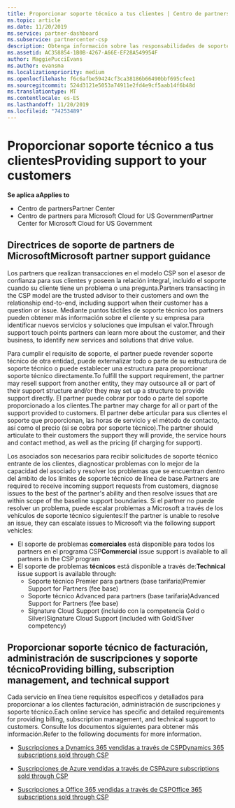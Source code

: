 ```yaml
---
title: Proporcionar soporte técnico a tus clientes | Centro de partners
ms.topic: article
ms.date: 11/20/2019
ms.service: partner-dashboard
ms.subservice: partnercenter-csp
description: Obtenga información sobre las responsabilidades de soporte al cliente de asociados en el programa CSP.
ms.assetid: AC358854-1B0B-4267-A66E-EF28A549954F
author: MaggiePucciEvans
ms.author: evansma
ms.localizationpriority: medium
ms.openlocfilehash: f6c6afbe59424cf3ca38186b66490bbf695cfee1
ms.sourcegitcommit: 524d3121e5053a74911e2fd4e9cf5aab14f6b48d
ms.translationtype: MT
ms.contentlocale: es-ES
ms.lasthandoff: 11/20/2019
ms.locfileid: "74253489"
---
```

# <a name="providing-support-to-your-customers"></a><span data-ttu-id="2ae0a-103">Proporcionar soporte técnico a tus clientes</span><span class="sxs-lookup"><span data-stu-id="2ae0a-103">Providing support to your customers</span></span>

<span data-ttu-id="2ae0a-104">**Se aplica a**</span><span class="sxs-lookup"><span data-stu-id="2ae0a-104">**Applies to**</span></span>

-  <span data-ttu-id="2ae0a-105">Centro de partners</span><span class="sxs-lookup"><span data-stu-id="2ae0a-105">Partner Center</span></span>
-  <span data-ttu-id="2ae0a-106">Centro de partners para Microsoft Cloud for US Government</span><span class="sxs-lookup"><span data-stu-id="2ae0a-106">Partner Center for Microsoft Cloud for US Government</span></span>


## <a name="microsoft-partner-support-guidance"></a><span data-ttu-id="2ae0a-107">Directrices de soporte de partners de Microsoft</span><span class="sxs-lookup"><span data-stu-id="2ae0a-107">Microsoft partner support guidance</span></span>

<span data-ttu-id="2ae0a-108">Los partners que realizan transacciones en el modelo CSP son el asesor de confianza para sus clientes y poseen la relación integral, incluido el soporte cuando su cliente tiene un problema o una pregunta.</span><span class="sxs-lookup"><span data-stu-id="2ae0a-108">Partners transacting in the CSP model are the trusted advisor to their customers and own the relationship end-to-end, including support when their customer has a question or issue.</span></span> <span data-ttu-id="2ae0a-109">Mediante puntos táctiles de soporte técnico los partners pueden obtener más información sobre el cliente y su empresa para identificar nuevos servicios y soluciones que impulsan el valor.</span><span class="sxs-lookup"><span data-stu-id="2ae0a-109">Through support touch points partners can learn more about the customer, and their business, to identify new services and solutions that drive value.</span></span>

<span data-ttu-id="2ae0a-110">Para cumplir el requisito de soporte, el partner puede revender soporte técnico de otra entidad, puede externalizar todo o parte de su estructura de soporte técnico o puede establecer una estructura para proporcionar soporte técnico directamente.</span><span class="sxs-lookup"><span data-stu-id="2ae0a-110">To fulfill the support requirement, the partner may resell support from another entity, they may outsource all or part of their support structure and/or they may set up a structure to provide support directly.</span></span>  <span data-ttu-id="2ae0a-111">El partner puede cobrar por todo o parte del soporte proporcionado a los clientes.</span><span class="sxs-lookup"><span data-stu-id="2ae0a-111">The partner may charge for all or part of the support provided to customers.</span></span> <span data-ttu-id="2ae0a-112">El partner debe articular para sus clientes el soporte que proporcionan, las horas de servicio y el método de contacto, así como el precio (si se cobra por soporte técnico).</span><span class="sxs-lookup"><span data-stu-id="2ae0a-112">The partner should articulate to their customers the support they will provide, the service hours and contact method, as well as the pricing (if charging for support).</span></span> 

<span data-ttu-id="2ae0a-113">Los asociados son necesarios para recibir solicitudes de soporte técnico entrante de los clientes, diagnosticar problemas con lo mejor de la capacidad del asociado y resolver los problemas que se encuentran dentro del ámbito de los límites de soporte técnico de línea de base.</span><span class="sxs-lookup"><span data-stu-id="2ae0a-113">Partners are required to receive incoming support requests from customers, diagnose issues to the best of the partner's ability and then resolve issues that are within scope of the baseline support boundaries.</span></span> <span data-ttu-id="2ae0a-114">Si el partner no puede resolver un problema, puede escalar problemas a Microsoft a través de los vehículos de soporte técnico siguientes:</span><span class="sxs-lookup"><span data-stu-id="2ae0a-114">If the partner is unable to resolve an issue, they can escalate issues to Microsoft via the following support vehicles:</span></span>

- <span data-ttu-id="2ae0a-115">El soporte de problemas **comerciales** está disponible para todos los partners en el programa CSP</span><span class="sxs-lookup"><span data-stu-id="2ae0a-115">**Commercial** issue support is available to all partners in the CSP program</span></span>
-   <span data-ttu-id="2ae0a-116">El soporte de problemas **técnicos** está disponible a través de:</span><span class="sxs-lookup"><span data-stu-id="2ae0a-116">**Technical** issue support is available through:</span></span>
    -   <span data-ttu-id="2ae0a-117">Soporte técnico Premier para partners (base tarifaria)</span><span class="sxs-lookup"><span data-stu-id="2ae0a-117">Premier Support for Partners (fee base)</span></span>
    -   <span data-ttu-id="2ae0a-118">Soporte técnico Advanced para partners (base tarifaria)</span><span class="sxs-lookup"><span data-stu-id="2ae0a-118">Advanced Support for Partners (fee base)</span></span>
    -   <span data-ttu-id="2ae0a-119">Signature Cloud Support (incluido con la competencia Gold o Silver)</span><span class="sxs-lookup"><span data-stu-id="2ae0a-119">Signature Cloud Support (included with Gold/Silver competency)</span></span>

## <a name="providing-billing-subscription-management-and-technical-support"></a><span data-ttu-id="2ae0a-120">Proporcionar soporte técnico de facturación, administración de suscripciones y soporte técnico</span><span class="sxs-lookup"><span data-stu-id="2ae0a-120">Providing billing, subscription management, and technical support</span></span> 

<span data-ttu-id="2ae0a-121">Cada servicio en línea tiene requisitos específicos y detallados para proporcionar a los clientes facturación, administración de suscripciones y soporte técnico.</span><span class="sxs-lookup"><span data-stu-id="2ae0a-121">Each online service has specific and detailed requirements for providing billing, subscription management, and technical support to customers.</span></span> <span data-ttu-id="2ae0a-122">Consulte los documentos siguientes para obtener más información.</span><span class="sxs-lookup"><span data-stu-id="2ae0a-122">Refer to the following documents for more information.</span></span>

-   [<span data-ttu-id="2ae0a-123">Suscripciones a Dynamics 365 vendidas a través de CSP</span><span class="sxs-lookup"><span data-stu-id="2ae0a-123">Dynamics 365 subscriptions sold through CSP</span></span>](https://www.microsoftpartnercommunity.com/t5/CSP/Microsoft-Partner-Support-Guidance/m-p/5262#M30)

-   [<span data-ttu-id="2ae0a-124">Suscripciones de Azure vendidas a través de CSP</span><span class="sxs-lookup"><span data-stu-id="2ae0a-124">Azure subscriptions sold through CSP</span></span>](https://www.microsoftpartnercommunity.com/t5/CSP/Microsoft-Partner-Support-Guidance/m-p/5263#M31)

-   [<span data-ttu-id="2ae0a-125">Suscripciones a Office 365 vendidas a través de CSP</span><span class="sxs-lookup"><span data-stu-id="2ae0a-125">Office 365 subscriptions sold through CSP</span></span>](https://www.microsoftpartnercommunity.com/t5/CSP/Microsoft-Partner-Support-Guidance/m-p/5264#M32)



 

 



